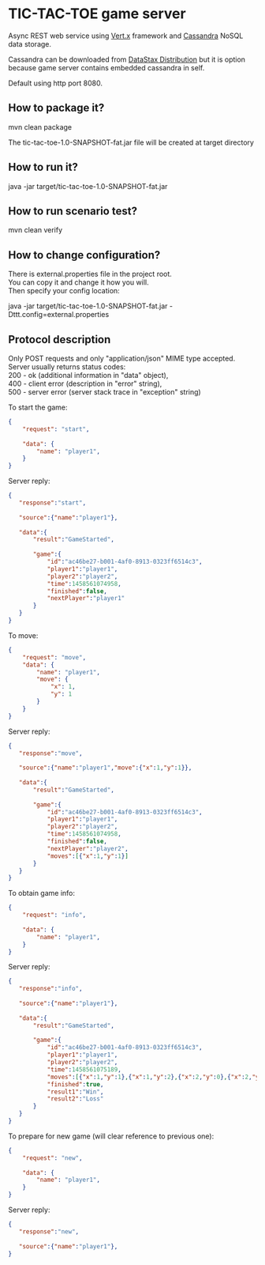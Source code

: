 # TIC-TAC-TOE game server

Async REST web service using [Vert.x](http://vertx.io/) framework and [Cassandra](http://cassandra.apache.org/) NoSQL data storage.

Cassandra can be downloaded from [DataStax Distribution](http://www.planetcassandra.org/cassandra/) but it is option  
because game server contains embedded cassandra in self.

Default using http port 8080.

## How to package it?

mvn clean package

The tic-tac-toe-1.0-SNAPSHOT-fat.jar file will be created at target directory

## How to run it?

java -jar target/tic-tac-toe-1.0-SNAPSHOT-fat.jar 

## How to run scenario test?

mvn clean verify

## How to change configuration?

There is external.properties file in the project root.  
You can copy it and change it how you will.  
Then specify your config location: 

java -jar target/tic-tac-toe-1.0-SNAPSHOT-fat.jar -Dttt.config=external.properties

## Protocol description

Only POST requests and only "application/json" MIME type accepted.  
Server usually returns status codes:  
200 - ok (additional information in "data" object),  
400 - client error (description in "error" string),  
500 - server error (server stack trace in "exception" string)

To start the game:
```json
{
    "request": "start",
    
    "data": {
        "name": "player1",
    }
}
```

Server reply:
 ```json
 {
    "response":"start",
    
    "source":{"name":"player1"},
    
    "data":{
        "result":"GameStarted",
        
        "game":{
            "id":"ac46be27-b001-4af0-8913-0323ff6514c3",
            "player1":"player1",
            "player2":"player2",
            "time":1458561074958,
            "finished":false,
            "nextPlayer":"player1"
        }
    }
 }
 ```

To move:
```json
{
    "request": "move",
    "data": {
        "name": "player1",
        "move": {
            "x": 1,
            "y": 1
        }
    }
}
```

Server reply:
 ```json
 {
    "response":"move",
    
    "source":{"name":"player1","move":{"x":1,"y":1}},
    
    "data":{
        "result":"GameStarted",
        
        "game":{
            "id":"ac46be27-b001-4af0-8913-0323ff6514c3",
            "player1":"player1",
            "player2":"player2",
            "time":1458561074958,
            "finished":false,
            "nextPlayer":"player2",
            "moves":[{"x":1,"y":1}]
        }
    }
 }
 ```
 
 To obtain game info:
 ```json
 {
     "request": "info",
     
     "data": {
         "name": "player1",
     }
 }
 ```

Server reply:
 ```json
 {
    "response":"info",
    
    "source":{"name":"player1"},
    
    "data":{
        "result":"GameStarted",
        
        "game":{
            "id":"ac46be27-b001-4af0-8913-0323ff6514c3",
            "player1":"player1",
            "player2":"player2",
            "time":1458561075189,
            "moves":[{"x":1,"y":1},{"x":1,"y":2},{"x":2,"y":0},{"x":2,"y":2},{"x":0,"y":2}],
            "finished":true,
            "result1":"Win",
            "result2":"Loss"
        }
    }
 }
 ```
 
To prepare for new game (will clear reference to previous one):
```json
{
    "request": "new",
    
    "data": {
        "name": "player1",
    }
}
```

Server reply:
 ```json
 {
    "response":"new",
    
    "source":{"name":"player1"},
 }
 ```

